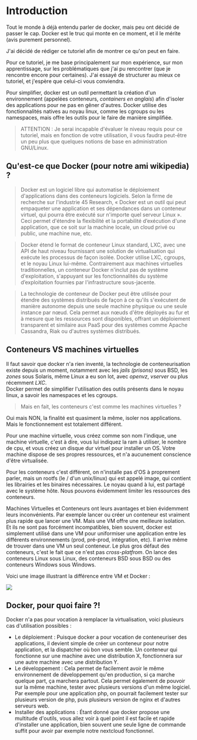 # Introduction

Tout le monde à déjà entendu parler de docker, mais peu ont décidé de passer le cap.
Docker est le truc qui monte en ce moment, et il le mérite (avis purement personnel).

J'ai décidé de rédiger ce tutoriel afin de montrer ce qu'on peut en faire.

Pour ce tutoriel, je me base principalement sur mon expérience, sur mon apprentissage, sur les problématiques que j'ai pu rencontrer (que je rencontre encore pour certaines). J'ai essayé de structurer au mieux ce tutoriel, et j'espère que celui-ci vous conviendra.

Pour simplifier, docker est un outil permettant la création d'un environnement (appelées conteneurs, *containers en anglais*) afin d'isoler des applications pour ne pas en gêner d'autres.
Docker utilise des fonctionnalités natives au noyau linux, comme les cgroups ou les namespaces, mais offre les outils pour le faire de manière simplifiée.

> ATTENTION : Je serai incapable d'évaluer le niveau requis pour ce tutoriel, mais en fonction de votre utilisation, il vous faudra peut-être un peu plus que quelques notions de base en administration GNU/Linux.

## Qu'est-ce que Docker (pour notre ami wikipedia) ?

> Docker est un logiciel libre qui automatise le déploiement d'applications dans des conteneurs logiciels. Selon la firme de recherche sur l'industrie 45 Research, « Docker est un outil qui peut empaqueter une application et ses dépendances dans un conteneur virtuel, qui pourra être exécuté sur n'importe quel serveur Linux ». Ceci permet d'étendre la flexibilité et la portabilité d’exécution d'une application, que ce soit sur la machine locale, un cloud privé ou public, une machine nue, etc.

> Docker étend le format de conteneur Linux standard, LXC, avec une API de haut niveau fournissant une solution de virtualisation qui exécute les processus de façon isolée. Docker utilise LXC, cgroups, et le noyau Linux lui-même. Contrairement aux machines virtuelles traditionnelles, un conteneur Docker n'inclut pas de système d'exploitation, s'appuyant sur les fonctionnalités du système d’exploitation fournies par l'infrastructure sous-jacente.

> La technologie de conteneur de Docker peut être utilisée pour étendre des systèmes distribués de façon à ce qu'ils s'exécutent de manière autonome depuis une seule machine physique ou une seule instance par nœud. Cela permet aux nœuds d'être déployés au fur et à mesure que les ressources sont disponibles, offrant un déploiement transparent et similaire aux PaaS pour des systèmes comme Apache Cassandra, Riak ou d'autres systèmes distribués.

## Conteneurs VS machines virtuelles

Il faut savoir que docker n'a rien inventé, la technologie de conteneurisation existe depuis un moment, notamment avec les *jails (prisons)* sous BSD, les *zones* sous Solaris, même Linux a eu son lot, avec *openvz*, *vserver* ou plus récemment *LXC*.  
Docker permet de simplifier l'utilisation des outils présents dans le noyau linux, a savoir les namespaces et les cgroups.

> Mais en fait, les conteneurs c'est comme les machines virtuelles ?

Oui mais NON, la finalité est quasiment la même, isoler nos applications. Mais le fonctionnement est totalement différent.

Pour une machine virtuelle, vous créez comme son nom l'indique, une machine virtuelle, c'est à dire, vous lui indiquez la ram à utiliser, le nombre de cpu, et vous créez un disque dur virtuel pour installer un OS. Votre machine dispose de ses propres ressources, et n'a aucunement conscience d'être virtualisée.

Pour les conteneurs c'est différent, on n'installe pas d'OS à proprement parler, mais un rootfs (le / d'un unix/linux) qui est appelé image, qui contient les librairies et les binaires nécessaires. Le noyau quand à lui, est partagé avec le système hôte. Nous pouvons évidemment limiter les ressources des conteneurs.

Machines Virtuelles et Conteneurs ont leurs avantages et bien évidemment leurs inconvénients. Par exemple lancer ou créer un conteneur est vraiment plus rapide que lancer une VM. Mais une VM offre une meilleure isolation. Et ils ne sont pas forcément incompatibles, bien souvent, docker est simplement utilisé dans une VM pour uniformiser une application entre les différents environnements (prod, pré-prod, intégration, etc). Il arrive même de trouver dans une VM un seul conteneur.
Le plus gros défaut des conteneurs, c'est le fait que ce n'est pas *cross-platfrom*. On lance des conteneurs Linux sous Linux, des conteneurs BSD sous BSD ou des conteneurs Windows sous Windows.

Voici une image illustrant la différence entre VM et Docker :  

![](https://images.mondedie.fr/s9ZCIrQ4/ErDsRisu.png)

## Docker, pour quoi faire ?!

Docker n'a pas pour vocation à remplacer la virtualisation, voici plusieurs cas d'utilisation possibles :

* Le déploiement :
Puisque docker a pour vocation de conteneuriser des applications, il devient simple de créer un conteneur pour notre application, et la dispatcher où bon vous semble. Un conteneur qui fonctionne sur une machine avec une distribution X, fonctionnera sur une autre machine avec une distribution Y.
* Le développement :
Cela permet de facilement avoir le même environnement de développement qu'en production, si ça marche quelque part, ça marchera partout. Cela permet également de pouvoir sur la même machine, tester avec plusieurs versions d'un même logiciel. Par exemple pour une application php, on pourrait facilement tester sur plusieurs version de php, puis plusieurs version de nginx et d'autres serveurs web.
* Installer des applications :
Étant donné que docker propose une multitude d'outils, vous allez voir à quel point il est facile et rapide d'installer une application, bien souvent une seule ligne de commande suffit pour avoir par exemple notre nextcloud fonctionnel.